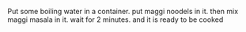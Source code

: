 Put some boiling water in a container.
put maggi noodels in it.
then mix maggi masala in it.
wait for 2 minutes.
and it is ready to be cooked